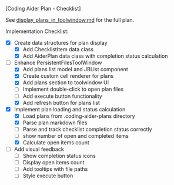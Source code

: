 [Coding Aider Plan - Checklist]

See [display_plans_in_toolwindow.md](display_plans_in_toolwindow.md) for the full plan.

Implementation Checklist:

- [X] Create data structures for plan display
    - [X] Add ChecklistItem data class
    - [X] Add AiderPlan data class with completion status calculation

- [ ] Enhance PersistentFilesToolWindow
    - [X] Add plans list model and JBList component
    - [X] Create custom cell renderer for plans
    - [X] Add plans section to toolwindow UI
    - [ ] Implement double-click to open plan files
    - [ ] Add execute button functionality
    - [X] Add refresh button for plans list

- [X] Implement plan loading and status calculation
    - [X] Load plans from .coding-aider-plans directory
    - [X] Parse plan markdown files
    - [ ] Parse and track checklist completion status correctly 
    - [ ] show number of open and completed items
    - [X] Calculate open items count

- [ ] Add visual feedback
    - [ ] Show completion status icons
    - [ ] Display open items count
    - [ ] Add tooltips with file paths
    - [ ] Style execute button
